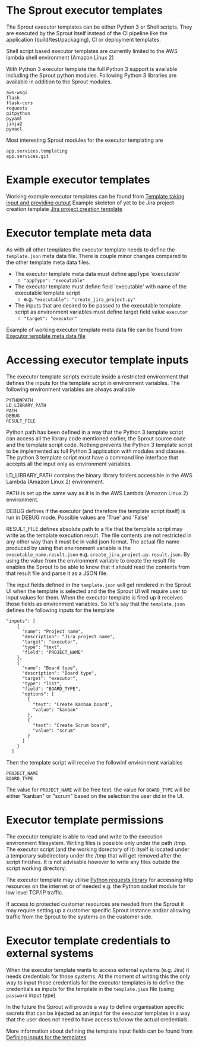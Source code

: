 # The Sprout executor templates

The Sprout executor templates can be either Python 3 or Shell scripts. They are executed by the Sprout itself instead
of the CI pipeline like the application (build/test/packaging), CI or deployment templates.

Shell script based executor templates are currently limited to the AWS lambda shell environment (Amazon Linux 2)

With Python 3 executor template the full Python 3 support is available including the Sprout python modules.
Following Python 3 libraries are available in addition to the Sprout modules.

```
aws-wsgi
flask
flask-cors
requests
gitpython
pyyaml
jinja2
pynacl
```

Most interesting Sprout modules for the executor templating are

```
app.services.templating
app.services.git
```

# Example executor templates

Working example executor templates can be found from [Template taking input and providing output](https://github.com/EfiPlutoTest/pluto-test-templates/tree/main/test_templates/inputs_n_outputs)
Example skeleton of yet to be Jira project creation template [Jira project creation template](projects/atlassian/jira)

# Executor template meta data
As with all other templates the executor template needs to define the `template.json` meta data file.
There is couple minor changes compared to the other template meta data files.

- The executor template meta data must define appType 'executable'
  - `"appType": "executable"`
- The executor template must define field 'executable' with name of the executable template script
  - e.g. `"executable": "create_jira_project.py"`
- The inputs that are desired to be passed to the executable template script as environment variables must define target
field value `executor`
  - `"target": "executor"`

Example of working executor template meta data file can be found from [Executor template meta data file](projects/atlassian/jira/template.json)

# Accessing executor template inputs
The executor template scripts execute inside a restricted environment that defines the inputs for the template script in
environment variables. The following environment variables are always available

```
PYTHONPATH
LD_LIBRARY_PATH
PATH
DEBUG
RESULT_FILE
```

Python path has been defined in a way that the Python 3 template script can access all the library code mentioned
earlier, the Sprout source code and the template script code. Nothing prevents the Python 3 template script to be 
implemented as full Python 3 application with modules and classes. The python 3 template script must have a command line
interface that accepts all the input only as environment variables.

LD_LIBRARY_PATH contains the binary library folders accessible in the AWS Lambda (Amazon Linux 2) environment.

PATH is set up the same way as it is in the AWS Lambda (Amazon Linux 2) environment.

DEBUG defines if the executor (and therefore the template script itself) is run in DEBUG mode. Possible values are
'True' and 'False'

RESULT_FILE defines absolute path to a file that the template script may write as the template execution result. The
file contents are not restricted in any other way than it must be in valid json format. The actual file name produced
by using that environment variable is the `executable_name.result.json` e.g. `create_jira_project.py.result.json`.
By using the value from the environment variable to create the result file enables the Sprout to be able to know that
it should read the contents from that result file and parse it as a JSON file.

The input fields defined in the `template.json` will get rendered in the Sprout UI when the template is selected and the
the Sprout UI will require user to input values for them. When the executor template is fired up it receives those
fields as environment variables. So let's say that the `template.json` defines the following inputs for the template
```
"inputs": [
    {
      "name": "Project name",
      "description": "Jira project name",
      "target": "executor",
      "type": "text",
      "field": "PROJECT_NAME"
    },
    {
      "name": "Board type",
      "description": "Board type",
      "target": "executor",
      "type": "list",
      "field": "BOARD_TYPE",
      "options": [
        {
          "text": "Create Kanban board",
          "value": "kanban"
        },
        {
          "text": "Create Scrum board",
          "value": "scrum"
        }
      ]
    }
  ]
```

Then the template script will receive the followinf environment variables

```
PROJECT_NAME
BOARD_TYPE
```

The value for `PROJECT_NAME` will be free text.
the value for `BOARD_TYPE` will be either "kanban" or "scrum" based on the selection the user did in the UI.

# Executor template permissions
The executor template is able to read and write to the execution environment filesystem. Writing files is possible only
under the path /tmp. The executor script (and the working dorectory of it) itself is located under a temporary
subdirectory under the /tmp that will get removed after the script finishes. It is not advisable however to write any
files outside the script working directory.

The executor template may utilise [Python requests library](https://docs.python-requests.org/en/latest/) for accessing
http resources on the internet or of needed e.g. the Python socket module for low level TCP/IP traffic.

If access to protected customer resources are needed from the Sprout it may require setting up a customer specific
Sprout instance and/or allowing traffic from the Sprout to the systems on the customer side.

# Executor template credentials to external systems
When the executor template wants to access external systems (e.g. Jira) it needs credentials for those systems.
At the moment of writing this the only way to input those credentials for the executor templates is to define the
credentials as inputs for the template in the `template.json` file (using `password` input type)

In the future the Sprout will provide a way to define organisation specific secrets that can be injected as an input
for the executor templates in a way that the user does not need to have access to/know the actual credentials.

More information about defining the template input fields can be found from [Defining inputs for the templates](README.md#defining-inputs-for-the-templates)



